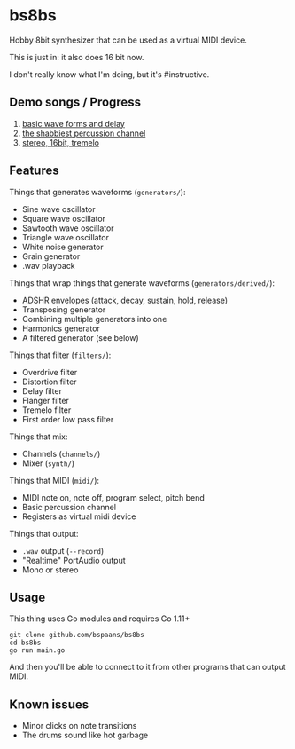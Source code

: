# bs8bs

Hobby 8bit synthesizer that can be used as a virtual MIDI device.

This is just in: it also does 16 bit now.

I don't really know what I'm doing, but it's #instructive.

## Demo songs / Progress

1. [basic wave forms and delay](https://github.com/bspaans/bs8bs/raw/master/demo/demo.mp3)
2. [the shabbiest percussion channel](https://github.com/bspaans/bs8bs/raw/master/demo/demo2.mp3) 
3. [stereo, 16bit, tremelo](https://github.com/bspaans/bs8bs/raw/master/demo/demo3.mp3) 

## Features

Things that generates waveforms (`generators/`):

* Sine wave oscillator
* Square wave oscillator
* Sawtooth wave oscillator
* Triangle wave oscillator
* White noise generator
* Grain generator
* .wav playback

Things that wrap things that generate waveforms (`generators/derived/`):

* ADSHR envelopes (attack, decay, sustain, hold, release)
* Transposing generator
* Combining multiple generators into one
* Harmonics generator
* A filtered generator (see below)

Things that filter (`filters/`):

* Overdrive filter
* Distortion filter
* Delay filter
* Flanger filter
* Tremelo filter
* First order low pass filter

Things that mix: 

* Channels (`channels/`)
* Mixer (`synth/`)

Things that MIDI (`midi/`):

* MIDI note on, note off, program select, pitch bend
* Basic percussion channel
* Registers as virtual midi device

Things that output:

* `.wav` output (`--record`)
* "Realtime" PortAudio output
* Mono or stereo


## Usage

This thing uses Go modules and requires Go 1.11+

```
git clone github.com/bspaans/bs8bs
cd bs8bs
go run main.go
```

And then you'll be able to connect to it from other programs that can output
MIDI.

## Known issues

* Minor clicks on note transitions
* The drums sound like hot garbage
